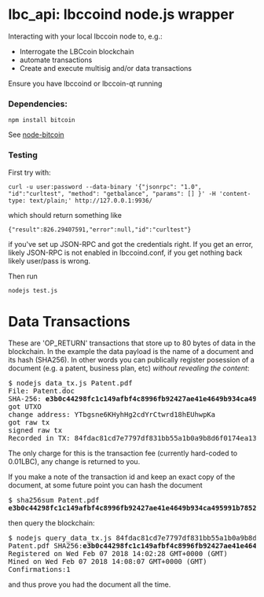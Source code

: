 # lbc_api: lbccoind node.js wrapper

Interacting with your local lbccoin node to, e.g.:
- Interrogate the LBCcoin blockchain
- automate transactions
- Create and execute multisig and/or data transactions

Ensure you have lbccoind or lbccoin-qt running

### Dependencies:
```
npm install bitcoin
```
See [node-bitcoin](https://github.com/freewil/node-bitcoin)

### Testing 
First try with:
```
curl -u user:password --data-binary '{"jsonrpc": "1.0", "id":"curltest", "method": "getbalance", "params": [] }' -H 'content-type: text/plain;' http://127.0.0.1:9936/
```
which should return something like 
```
{"result":826.29407591,"error":null,"id":"curltest"}
```
if you've set up JSON-RPC and got the credentials right. If you get an error, likely JSON-RPC is not enabled in lbccoind.conf, if you get nothing back likely user/pass is wrong.

Then run
```
nodejs test.js
```
# Data Transactions
These are 'OP_RETURN' transactions that store up to 80 bytes of data in the blockchain. In the example the data payload is the name of a document and its hash (SHA256). In other words you can publically register posession of a document (e.g. a patent, business plan, etc) *without revealing the content*: 
<pre>
$ nodejs data_tx.js Patent.pdf
File: Patent.doc
SHA-256: <b>e3b0c44298fc1c149afbf4c8996fb92427ae41e4649b934ca495991b7852b855</b>
got UTXO
change address: YTbgsne6KHyhHg2cdYrCtwrd18hEUhwpKa
got raw tx
signed raw tx
Recorded in TX: 84fdac81cd7e7797df831bb55a1b0a9b8d6f0174ea13444e61e7682bb8ddae3f
</pre>
The only charge for this is the transaction fee (currently hard-coded to 0.01LBC), any change is returned to you. 

If you make a note of the transaction id and keep an exact copy of the document, at some future point you can hash the document
<pre>
$ sha256sum Patent.pdf
<b>e3b0c44298fc1c149afbf4c8996fb92427ae41e4649b934ca495991b7852b855</b>  Patent.doc
</pre>
then query the blockchain:
<pre>
$ nodejs query_data_tx.js 84fdac81cd7e7797df831bb55a1b0a9b8d6f0174ea13444e61e7682bb8ddae3f
Patent.pdf SHA256:<b>e3b0c44298fc1c149afbf4c8996fb92427ae41e4649b934ca495991b7852b855</b>
Registered on Wed Feb 07 2018 14:02:28 GMT+0000 (GMT)
Mined on Wed Feb 07 2018 14:08:07 GMT+0000 (GMT)
Confirmations:1
</pre>
and thus prove you had the document all the time. 
